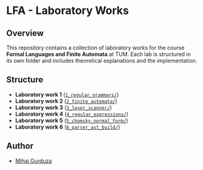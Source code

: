 # LFA - Laboratory Works

## Overview
This repository contains a collection of laboratory works for the course **Formal Languages and Finite Automata** at TUM. Each lab is structured in its own folder and includes theoretical explanations and the implementation.

## Structure

- **Laboratory work 1** ([`1_regular_grammars/`](1_regular_grammars/))
- **Laboratory work 2** ([`2_finite_automata/`](2_finite_automata/))
- **Laboratory work 3** ([`3_lexer_scanner/`](3_lexer_scanner/))
- **Laboratory work 4** ([`4_regular_expressions/`](4_regular_expressions/))
- **Laboratory work 5** ([`5_chomsky_normal_form/`](5_chomsky_normal_form/))
- **Laboratory work 6** ([`6_parser_ast_build/`](6_parser_ast_build/))


## Author

- [Mihai Gurduza](https://github.com/m33ga)

